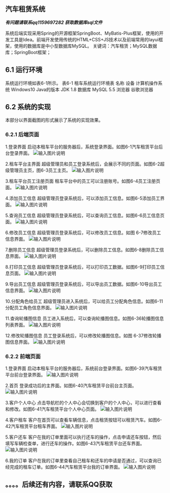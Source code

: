 ## 汽车租赁系统


 **_有问题请联系qq1159697282 获取数据库sql文件_** 

系统后端实现采用Spring的开源框架SpringBoot、MyBatis-Plus框架，使用的开发工具是Idea。前端开发使用传统的HTML+CSS+JS技术以及前端常用的layui框架，使用的数据库是中小型数据库MySQL。
关键词：汽车租赁；MySQL数据库；SpringBoot框架；

## 6.1 运行环境 
系统运行环境如表6-1所示。
表6-1 租车系统运行环境表
名称	设备
计算机操作系统	Windows10
Java的版本	JDK 1.8
数据库	MySQL 5.5
浏览器	谷歌浏览器

## 6.2 系统的实现 
本部分以界面截图的形式展示了系统的实现效果。

### 6.2.1 后端页面 
1.登录界面 
启动本租车平台的服务器后，系统登录界面。如图6-1汽车租赁平台后台登录界面。
![输入图片说明](https://images.gitee.com/uploads/images/2021/0714/131046_996ed248_5617533.png "图片1.png")

2.租车平台主界面 
超级管理员和员工登录系统后，会展示不同的页面。如图6-2超级管理员主页，图6-3员工主页。
![输入图片说明](https://images.gitee.com/uploads/images/2021/0714/131055_07e72fc6_5617533.png "图片2.png")

3.租车平台员工注册页面 
租车平台中的员工可以注册账号。如图6-4员工注册页面。
![输入图片说明](https://images.gitee.com/uploads/images/2021/0714/131105_342e5904_5617533.png "图片3.png")

4.添加员工信息 
超级管理员登录系统后，可以添加员工信息。如图6-5添加员工界面。
![输入图片说明](https://images.gitee.com/uploads/images/2021/0714/131136_42dfc473_5617533.png "图片4.png")

5.查询员工信息 
超级管理员登录系统后，可以查询员工信息。如图6-6员工信息页面。
![输入图片说明](https://images.gitee.com/uploads/images/2021/0714/131143_b7ee4462_5617533.png "图片5.png")

6.修改员工信息 
超级管理员登录系统后，可以修改员工信息。如图 6-7修改员工信息界面。
![输入图片说明](https://images.gitee.com/uploads/images/2021/0714/131152_87c052e0_5617533.png "图片6.png")

7.删除员工信息
超级管理员登录系统后，可以删除员工信息。如图6-8删除员工信息界面。
![输入图片说明](https://images.gitee.com/uploads/images/2021/0714/131200_e50fbbd8_5617533.png "图片7.png")

8.打印员工信息
超级管理员登录系统后，可以打印员工数据。如图6-9打印员工信息页面。
![输入图片说明](https://images.gitee.com/uploads/images/2021/0714/131211_3f5cdc71_5617533.png "图片8.png")

9.导出员工信息
超级管理员登录系统后，可以导出员工数据。如图6-10导出员工信息界面。
![输入图片说明](https://images.gitee.com/uploads/images/2021/0714/131220_16e4d35a_5617533.png "图片9.png")

10.分配角色给员工
超级管理员进入系统后，可以给员工分配角色信息。如图6-11分配员工角色信息界面。
![输入图片说明](https://images.gitee.com/uploads/images/2021/0714/131229_5a2ffec0_5617533.png "图片10.png")

11.查询轮播图信息 
员工进入系统后，可以查询轮播图信息。如图6-36轮播图信息列表界面。
![输入图片说明](https://images.gitee.com/uploads/images/2021/0728/132849_3530bcf0_5617533.png "图片1.png")

12.修改轮播图信息 
员工登录系统后，可以修改轮播图信息。如图 6-37修改轮播图信息界面。
![输入图片说明](https://images.gitee.com/uploads/images/2021/0728/132900_68c381f3_5617533.png "图片2.png")


### 6.2.2 前端页面
1.登录界面 
启动本租车平台的服务器后，系统前台登录界面。如图6-39汽车租赁平台前台登录界面。
![输入图片说明](https://images.gitee.com/uploads/images/2021/0728/132422_7cd5a8e2_5617533.png "前台图片3.png")

2.首页 
登录成功后的主界面。如图6-40汽车租赁平台前台主页面。
![输入图片说明](https://images.gitee.com/uploads/images/2021/0728/132432_6e3027ee_5617533.png "前台图片4.png")

3.客户个人中心 
点击导航栏的个人中心会切换到客户的个人中心，可以进行查看和修改。如图6-41汽车租赁平台个人中心页面。
![输入图片说明](https://images.gitee.com/uploads/images/2021/0728/132533_3b830f77_5617533.png "前台5.png")

4.客户租车
客户在首页可以查看车辆信息，点击租赁按钮可以租赁汽车。如图6-42汽车租赁平台租车界面。
![输入图片说明](https://images.gitee.com/uploads/images/2021/0728/132519_52626b76_5617533.png "前台6.png")

5.客户还车
客户在我的订单里面可以执行还车的操作，点击申请还车按钮，然后填写车辆检查单，进行还车的操作。如图6-43汽车租赁平台还车界面。
![输入图片说明](https://images.gitee.com/uploads/images/2021/0728/132646_920c689e_5617533.png "图片8.png")

6.我的订单
客户在我的订单里查看自己租车和还车的申请是否通过，可以查询已经完成的租车订单。如图6-44汽车租赁平台我的订单界面。
![输入图片说明](https://images.gitee.com/uploads/images/2021/0728/132610_ef6ccfcc_5617533.png "前台图片7.png")

## 。。。。后续还有内容，请联系QQ获取